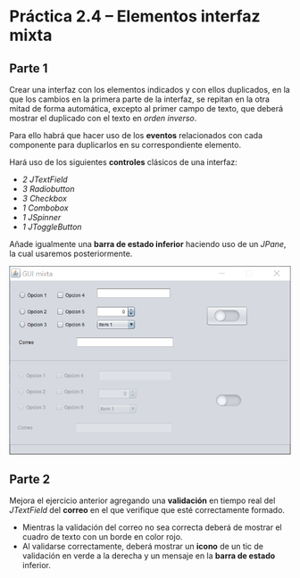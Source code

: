 # Práctica 2.4 – Elementos interfaz mixta

## Parte 1

Crear una interfaz con los elementos indicados y con ellos duplicados, en la que los cambios en la primera parte de la interfaz, se repitan en la otra mitad de forma automática, excepto al primer campo de texto, que deberá mostrar el duplicado con el texto en *orden inverso*.

Para ello habrá que hacer uso de los **eventos** relacionados con cada componente para duplicarlos en su correspondiente elemento. 

Hará uso de los siguientes **controles** clásicos de una interfaz:

-   *2 JTextField*
-   *3 Radiobutton*
-   *3 Checkbox*
-   *1 Combobox*
-   *1 JSpinner*
-   *1 JToggleButton*

Añade igualmente una **barra de estado inferior** haciendo uso de un *JPane*, la cual usaremos posteriormente.

![](media/b659313c2f89bf08a4f35281a33b65c3.png)

## Parte 2

Mejora el ejercicio anterior agregando una **validación** en tiempo real del *JTextField* del **correo** en el que verifique que esté correctamente formado. 
- Mientras la validación del correo no sea correcta deberá de mostrar el cuadro de texto con un borde en color rojo.
- Al validarse correctamente, deberá mostrar un **icono** de un tic de validación en verde a la derecha y un mensaje en la **barra de estado** inferior.
